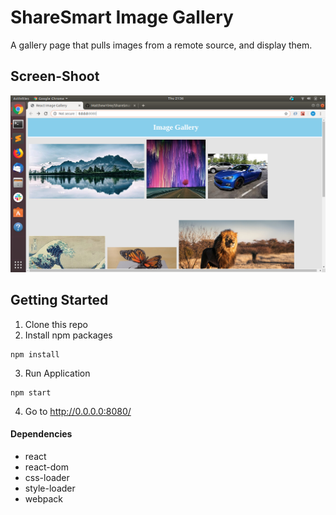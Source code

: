 # ShareSmart Image Gallery

A gallery page that pulls images from a remote source, and display them.

## Screen-Shoot

![image_1](https://github.com/MatthewYiHe/ShareSmart-ImageGallery/blob/master/public/homepage.png?raw=true)

## Getting Started

1. Clone this repo
2. Install npm packages
```
npm install
```
3. Run Application
```
npm start
```
4. Go to http://0.0.0.0:8080/

#### Dependencies

- react
- react-dom
- css-loader
- style-loader
- webpack

